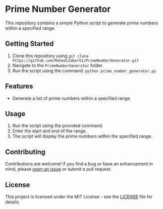 # Prime Number Generator

This repository contains a simple Python script to generate prime numbers within a specified range.

## Getting Started

1. Clone this repository using `git clone https://github.com/MahediZaber51/PrimeNumberGenerator.git`
2. Navigate to the `PrimeNumberGenerator` folder.
3. Run the script using the command: `python prime_number_generator.py`

## Features

- Generate a list of prime numbers within a specified range.

## Usage

1. Run the script using the provided command.
2. Enter the start and end of the range.
3. The script will display the prime numbers within the specified range.

## Contributing

Contributions are welcome! If you find a bug or have an enhancement in mind, please [open an issue](https://github.com/MahediZaber51/PrimeNumberGenerator/issues) or submit a pull request.

## License

This project is licensed under the MIT License - see the [LICENSE](LICENSE) file for details.

